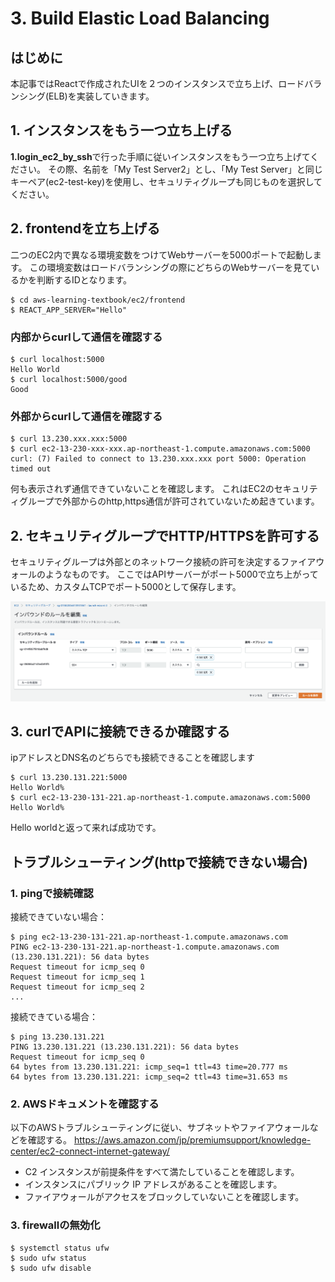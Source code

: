 # 3. Build Elastic Load Balancing

## はじめに
本記事ではReactで作成されたUIを２つのインスタンスで立ち上げ、ロードバランシング(ELB)を実装していきます。

## 1. インスタンスをもう一つ立ち上げる

**1.login_ec2_by_ssh**で行った手順に従いインスタンスをもう一つ立ち上げてください。
その際、名前を「My Test Server2」とし、「My Test Server」と同じキーペア(ec2-test-key)を使用し、セキュリティグループも同じものを選択してください。

## 2. frontendを立ち上げる
二つのEC2内で異なる環境変数をつけてWebサーバーを5000ポートで起動します。
この環境変数はロードバランシングの際にどちらのWebサーバーを見ているかを判断するIDとなります。

```
$ cd aws-learning-textbook/ec2/frontend
$ REACT_APP_SERVER="Hello" 
```

### 内部からcurlして通信を確認する
```
$ curl localhost:5000
Hello World
$ curl localhost:5000/good
Good
```

### 外部からcurlして通信を確認する

```
$ curl 13.230.xxx.xxx:5000
$ curl ec2-13-230-xxx-xxx.ap-northeast-1.compute.amazonaws.com:5000
curl: (7) Failed to connect to 13.230.xxx.xxx port 5000: Operation timed out

```
何も表示されず通信できていないことを確認します。
これはEC2のセキュリティグループで外部からのhttp,https通信が許可されていないため起きています。

## 2. セキュリティグループでHTTP/HTTPSを許可する

セキュリティグループは外部とのネットワーク接続の許可を決定するファイアウォールのようなものです。
ここではAPIサーバーがポート5000で立ち上がっているため、カスタムTCPでポート5000として保存します。

![グラフ](img/add_inbound_rule.png) 

## 3. curlでAPIに接続できるか確認する
ipアドレスとDNS名のどちらでも接続できることを確認します
```
$ curl 13.230.131.221:5000
Hello World% 
$ curl ec2-13-230-131-221.ap-northeast-1.compute.amazonaws.com:5000
Hello World%     
```

Hello worldと返って来れば成功です。

## トラブルシューティング(httpで接続できない場合)

### 1. pingで接続確認

接続できていない場合：
```
$ ping ec2-13-230-131-221.ap-northeast-1.compute.amazonaws.com     
PING ec2-13-230-131-221.ap-northeast-1.compute.amazonaws.com (13.230.131.221): 56 data bytes
Request timeout for icmp_seq 0
Request timeout for icmp_seq 1
Request timeout for icmp_seq 2
...
```

接続できている場合：
```
$ ping 13.230.131.221
PING 13.230.131.221 (13.230.131.221): 56 data bytes
Request timeout for icmp_seq 0
64 bytes from 13.230.131.221: icmp_seq=1 ttl=43 time=20.777 ms
64 bytes from 13.230.131.221: icmp_seq=2 ttl=43 time=31.653 ms
```

### 2. AWSドキュメントを確認する

以下のAWSトラブルシューティングに従い、サブネットやファイアウォールなどを確認する。
https://aws.amazon.com/jp/premiumsupport/knowledge-center/ec2-connect-internet-gateway/

- C2 インスタンスが前提条件をすべて満たしていることを確認します。
- インスタンスにパブリック IP アドレスがあることを確認します。
- ファイアウォールがアクセスをブロックしていないことを確認します。

### 3. firewallの無効化
```
$ systemctl status ufw
$ sudo ufw status
$ sudo ufw disable
```
